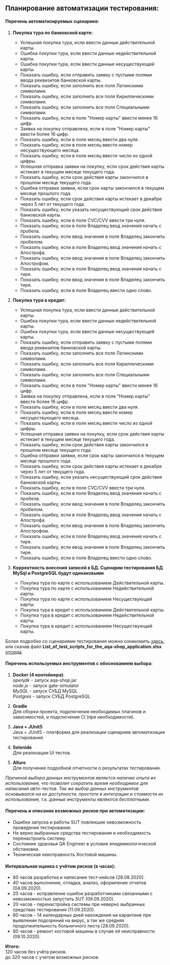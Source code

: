 ## Планирование автоматизации тестирования:

#### Перечень автоматизируемых сценариев:
1. **Покупка тура по банковской карте:**  
    * Успешная покупка тура, если ввести данные действительной карты.
    * Ошибка покупки тура, если ввести данные недействительной карты.
    * Ошибка покупки тура, если ввести данные несуществующей карты.
    * Показать ошибку, если отправить заявку с пустыми полями ввода реквизитов банковской карты.
    * Показать ошибку, если заполнить все поля Латинскими символами.
    * Показать ошибку, если заполнить все поля Кириллическими символами.
    * Показать ошибку, если заполнить все поля Специальными символами.
    * Показать ошибку, если в поле "Номер карты" ввести менее 16 цифр.
    * Заявка на покупку отправлена, если в поле "Номер карты" ввести более 16 цифр.
    * Показать ошибку, если в поле месяц ввести два нуля.
    * Показать ошибку, если в поле месяц ввести номер несуществующего месяца.
    * Показать ошибку, если в поле месяц ввести число из одной цифры.
    * Успешная отправка заявки на покупку, если срок действия карты истекает в текущем месяце текущего года.
    * Показать ошибку, если срок действия карты закончился в прошлом месяце текущего года.
    * Ошибка отправки заявки, если срок карты закончился в текущем месяце прошлого года. 
    * Показать ошибку, если срок действия карты истекает в декабре через 5 лет от текущего года.
    * Показать ошибку, если указать несуществующий срок действия банковской карты.
    * Показать ошибку, если в поле CVC/CVV  ввести три нуля.
    * Показать ошибку, если в поле Владелец ввод значения начать с пробела.
    * Показать ошибку, если ввод значения в поле Владелец закончить пробелом.
    * Показать ошибку, если в поле Владелец ввод значения начать с Апострофа.
    * Показать ошибку, если ввод значения в поле Владелец закончить Апострофом.
    * Показать ошибку, если в поле Владелец ввод значения начать с тире.
    * Показать ошибку, если ввод значения в поле Владелец закончить тире.
    * Показать ошибку, если в поле Владелец ввести одно слово.  
    
2. **Покупка тура в кредит:**  
    * Успешная покупка тура, если ввести данные действительной карты.
    * Ошибка покупки тура, если ввести данные недействительной карты.
    * Ошибка покупки тура, если ввести данные несуществующей карты.
    * Показать ошибку, если отправить заявку с пустыми полями ввода реквизитов банковской карты.
    * Показать ошибку, если заполнить все поля Латинскими символами.
    * Показать ошибку, если заполнить все поля Кириллическими символами.
    * Показать ошибку, если заполнить все поля Специальными символами.
    * Показать ошибку, если в поле "Номер карты" ввести менее 16 цифр.
    * Заявка на покупку отправлена, если в поле "Номер карты" ввести более 16 цифр.
    * Показать ошибку, если в поле месяц ввести два нуля.
    * Показать ошибку, если в поле месяц ввести номер несуществующего месяца.
    * Показать ошибку, если в поле месяц ввести число из одной цифры.
    * Успешная отправка заявки на покупку, если срок действия карты истекает в текущем месяце текущего года.
    * Показать ошибку, если срок действия карты закончился в прошлом месяце текущего года.
    * Ошибка отправки заявки, если срок карты закончился в текущем месяце прошлого года. 
    * Показать ошибку, если срок действия карты истекает в декабре через 5 лет от текущего года.
    * Показать ошибку, если указать несуществующий срок действия банковской карты.
    * Показать ошибку, если в поле CVC/CVV  ввести три нуля.
    * Показать ошибку, если в поле Владелец ввод значения начать с пробела.
    * Показать ошибку, если ввод значения в поле Владелец закончить пробелом.
    * Показать ошибку, если в поле Владелец ввод значения начать с Апострофа.
    * Показать ошибку, если ввод значения в поле Владелец закончить Апострофом.
    * Показать ошибку, если в поле Владелец ввод значения начать с тире.
    * Показать ошибку, если ввод значения в поле Владелец закончить тире.
    * Показать ошибку, если в поле Владелец ввести одно слово.  
    
3. **Корректность внесения записей в БД. Сценарии тестирования БД MySql и PostgreSQL будут одинаковыми**  
    * Покупка тура по карте с использованием Действительной карты.
    * Покупка тура по карте с использованием Недействительной карты.
    * Покупка тура по карте с использованием Несуществующей карты.
    * Покупка тура в кредит с использованием Действительной карты.
    * Покупка тура в кредит с использованием Недействительной карты.
    * Покупка тура в кредит с использованием Несуществующей карты.

Более подробно со сценариями тестирования можно ознакомить [здесь](https://docs.google.com/spreadsheets/d/1xa7AcYKs1gozgwbrI0i0iWxrYKfq_Ybl8vElcOmqJT8/edit?usp=sharing),
или скачав файл **List_of_test_scripts_for_the_aqa-shop_application.xlsx** [отсюда](https://github.com/Dolmatov-vs/Thesis_work/blob/master/List_of_test_scripts_for_the_aqa-shop_application.xlsx).
    
#### Перечень используемых инструментов с обоснованием выбора:
1. **Docker (4 контейнера)**:  
    _openjdk_ - запуск aqa-shop.jar  
    _node.js_ - запуск gate-simulator  
    _MySQL_ - запуск СУБД MySQL  
    _Postgres_ - запуск СУБД PostgreSQL  
    
2. **Gradle**  
    Для сборки проекта, подключения необходимых плагинов и зависимостей, и подключения CI (при необходимости).  
    
3. **Java + JUnit5**  
    Java + JUnit5 - платформа для реализации сценариев автоматизации тестирования.  
    
4. **Selenide**  
    Для реализации UI тестов.  
    
5. **Allure**  
    Для получение подробной отчетности о результатах тестирования.  
    
_Причиной выбора данных инструментов является наличие опыта их использования, что позволит сократить время необходимое 
для написания авто-тестов. Так же выбор данных инструментов основывался на их доступности, простоте в интеграции и 
стоимости их использования, т.к. данные инструменты являются бесплатными._    
    
#### Перечень и описание возможных рисков при автоматизации:  
* Ошибки запуска и работы SUT повлекшие невозможность проведения тестирования.  
* Не верно выбранные средства тестирования и необходимость перенастроить систему.
* Состояние здоровья QA Engineer в условия эпидемиологической обстановки.
* Техническая неисправность Хостовой машины. 

#### Интервальная оценка с учётом рисков (в часах):
* 80 часов разработка и написание тест-кейсов (28.08.2020).  
* 40 часов выполнение, отладка, анализ, оформление отчетов (04.09.2020).  
* 20 часов - исправление ошибок разработчиками связанными с невозможностью запустить SUT (09.09.2020).  
* 20 часов - перенастройка системы при неверно выбранных средствах тестирования (11.09.2020).  
* 80 часов - 14 календарных дней нахождения на карантине при выявлении подозрений на вирус, а так же средняя продолжительность больничного листа (28.09.2020).  
* 80 часов - ремонт хостовой машины в случае её неисправности (09.10.2020).  

**Итого:**  
120 часов без учёта рисков.  
до 320 часов с учетом возможных рисков. 